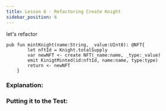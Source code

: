 ```yaml
---
title: Lesson 6 - Refactoring Create Knight
sidebar_position: 6
---
```


let's refactor

```cadence
pub fun mintKnight(name:String, _value:UInt8): @NFT{
        let nftId = Knight.totalSupply
        var newNFT <- create NFT(_name:name, _type:_value)
        emit KinigtMinted(id:nftId, name:name, type:type)
        return <- newNFT
    }
```

### **Explanation:**

### **Putting it to the Test:**
